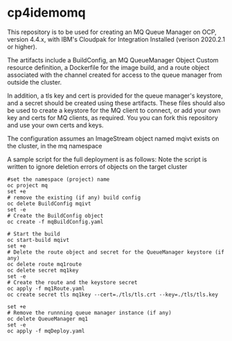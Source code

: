 # cp4idemomq

This repository is to be used for creating an MQ Queue Manager on OCP, version 4.4.x, with IBM's Cloudpak for Integration Installed (verison 2020.2.1 or higher).

The artifacts include a BuildConfig, an MQ QueueManager Object Custom resource definition, a Dockerfile for the image build, and
a route object associated with the channel created for access to the queue manager from outside the cluster.

In addition, a tls key and cert is provided for the queue manager's keystore, and a secret should be created 
using these artifacts. These files should also be used to create a keystore for the MQ client to connect, or add your own
key and certs for MQ clients, as required.  You you can fork this repository and use your own certs and keys.

The configuration assumes an ImageStream object named mqivt exists on the cluster, in the mq namespace

A sample script for the full deployment is as follows:
Note the script is written to ignore deletion errors of objects on the target cluster 
```
#set the namespace (project) name
oc project mq 
set +e
# remove the existing (if any) build config
oc delete BuildConfig mqivt
set -e
# Create the BuildConfig object
oc create -f mqBuildConfig.yaml 

# Start the build
oc start-build mqivt
set +e
# Delete the route object and secret for the QueueManager keystore (if any)
oc delete route mq1route
oc delete secret mq1key
set -e
# Create the route and the keystore secret
oc apply -f mq1Route.yaml
oc create secret tls mq1key --cert=./tls/tls.crt --key=./tls/tls.key

set +e
# Remove the runnning queue manager instance (if any)
oc delete QueueManager mq1
set -e
oc apply -f mqDeploy.yaml
```
